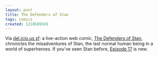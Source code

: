 ```yaml
---
layout: post
title: The Defenders of Stan
tags: comics
created: 1218589345
---
```

Via [del.icio.us sf](/aggregator/sources/24): a live-action web comic, [The Defenders of Stan](http://www.defendersofstan.com/), chronicles the misadventures of Stan, the last normal human being in a world of superheroes.  If you've seen Stan before, [Episode 17](http://www.thebighonkin.com/defendersofstan/17.html) is new.
